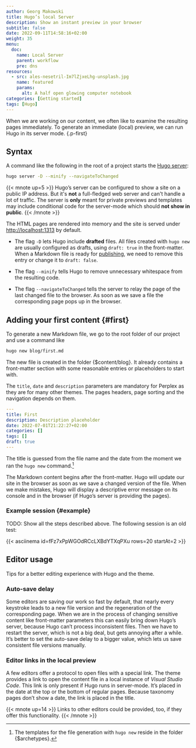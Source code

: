 ```yaml
---
author: Georg Makowski
title: Hugo’s local Server
description: Show an instant preview in your browser 
subtitle: false
date: 2022-09-11T14:58:16+02:00 
weight: 35
menu:
  doc:
    name: Local Server
    parent: workflow
    pre: dns
resources:
  - src: ales-nesetril-Im7lZjxeLhg-unsplash.jpg
    name: featured
    params:
      alt: A half open glowing computer notebook
categories: [Getting started]
tags: [Hugo]
---
```


When we are working on our content, we often like to examine the resulting pages immediately. To generate an immediate (local) preview, we can run Hugo in its server mode.
{.p-first} <!--more-->

## Syntax

 A command like the following in the root of a project starts the [Hugo server][server]:

```sh
hugo server -D --minify --navigateToChanged 
```

{{< mnote up=5 >}}
Hugo’s server can be configured to show a site on a public IP address. But it's **not** a full-fledged web server and can't handle a lot of traffic. The server is **only** meant for private previews and templates may include conditional code for the server-mode which should **not show in public**.
{{< /mnote >}}

The HTML pages are rendered into memory and the site is served under <http://localhost:1313> by default.

- The flag `-D` lets Hugo include **drafted** files. All files created with `hugo new` are usually configured as drafts, using `draft: true` in the front-matter. When a Markdown file is ready for [publishing](/doc/intro/workflow/publish), we need to remove this entry or change it to `draft: false`.

- The flag `--minify` tells Hugo to remove unnecessary whitespace from the resulting code.

- The flag `--navigateToChanged` tells the server to relay the page of the last changed file to the browser. As soon as we save a file the corresponding page pops up in the browser.

## Adding your first content {#first}

To generate a new Markdown file, we go to the root folder of our project and use a command like

```sh {.left}
hugo new blog/first.md
```

The new file is created in the folder {$content/blog}. It already contains a front-matter section with some reasonable entries or placeholders to start with.

The `title`, `date` and `description` parameters are mandatory for Perplex as they are for many other themes. The pages headers, page sorting and the navigation depends on them.

```yaml {class="left" linenos=true }
---
title: First 
description: Description placeholder
date: 2022-07-01T21:22:27+02:00
categories: []
tags: []
draft: true
---
```

The title is guessed from the file name and the date from the moment we ran the `hugo new` command.[^1]

The Markdown content begins after the front-matter. Hugo will update our site in the browser as soon as we save a changed version of the file. When we make mistakes, Hugo will display a descriptive error message on its console and in the browser (if Hugo’s server is providing the pages).

[^1]: The templates for the file generation with `hugo new` reside in the folder {$archetypes}.

### Example session {#example}

TODO: Show all the steps described above. The following session is an old test:

{{< asciinema id=fFz7xPpWGOdRCcLXBdYTXqPXu rows=20 startAt=2  >}}

[server]: https://gohugo.io/commands/hugo_server

## Editor usage

Tips for a better editing experience with Hugo and the theme.

### Auto-save delay
Some editors are saving our work so fast by default, that nearly every keystroke leads to a new file version and the regeneration of the corresponding page. When we are in the process of changing sensitive content like front-matter parameters this can easily bring down Hugo’s server, because Hugo can’t process inconsistent files. Then we have to restart the server, which is not a big deal, but gets annoying after a while. It’s better to set the auto-save delay to a bigger value, which lets us save consistent file versions manually.

### Editor links in the local preview

A few editors offer a protocol to open files with a special link. The theme provides a link to open the content file in a local instance of _Visual Studio Code_. This link is only present if Hugo runs in server-mode. It’s placed in the date at the top or the bottom of regular pages. Because taxonomy pages don’t show a date, the link is placed in the title.

{{< mnote up=14 >}}
Links to other editors could be provided, too, if they offer this functionality.
{{< /mnote >}}
